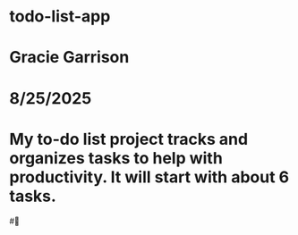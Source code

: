 # todo-list-app
# Gracie Garrison
# 8/25/2025
# My to-do list project tracks and organizes tasks to help with productivity. It will start with about 6 tasks.
#🦖
